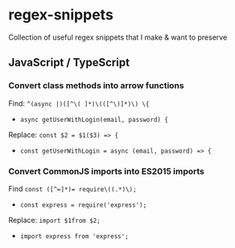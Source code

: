 # regex-snippets
Collection of useful regex snippets that I make &amp; want to preserve

## JavaScript / TypeScript

### Convert class methods into arrow functions
Find: `^(async |)([^\( ]*)\(([^\)]*)\) \{`
- `async getUserWithLogin(email, password) {`

Replace: `const $2 = $1($3) => {`
- `const getUserWithLogin = async (email, password) => {`

### Convert CommonJS imports into ES2015 imports
Find `const ([^=]*)= require\((.*)\);`
- `const express = require('express');`

Replace: `import $1from $2;`
- `import express from 'express';`
